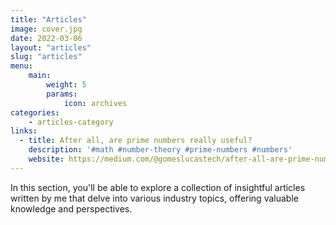 ```yaml
---
title: "Articles"
image: cover.jpg
date: 2022-03-06
layout: "articles"
slug: "articles"
menu:
    main:
        weight: 5
        params: 
            icon: archives
categories:
    - articles-category
links:
  - title: After all, are prime numbers really useful?
    description: '#math #number-theory #prime-numbers #numbers'
    website: https://medium.com/@gomeslucastech/after-all-are-prime-numbers-really-useful-ed78ee142de1
---
```


In this section, you'll be able to explore a collection of insightful articles written by me that delve into various industry topics, offering valuable knowledge and perspectives.
